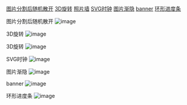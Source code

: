 ﻿[图片分割后随机散开](#separate)
[3D旋转](#3d_rotation)
[照片墙](#photowall)
[SVG时钟](#clock)
[图片渐隐](#desslove)
[banner](#3d_banner)
[环形进度条](#circle_progress)


<a id="separate">图片分割后随机散开</a>
![image](https://github.com/capslocktao/Dynamic_effect/blob/master/show/separate.gif)

<a id="3d_rotation">3D旋转</a>
![image](https://github.com/capslocktao/Dynamic_effect/blob/master/show/3d_rotation.gif)

<a id="photowall">3D旋转</a>
![image](https://github.com/capslocktao/Dynamic_effect/blob/master/show/photowall.gif)

<a id="clock">SVG时钟</a>
![image](https://github.com/capslocktao/Dynamic_effect/blob/master/show/clock.gif)

<a id="desslove">图片渐隐</a>
![image](https://github.com/capslocktao/Dynamic_effect/blob/master/show/desslove.gif)

<a id="3d_banner">banner</a>
![image](https://github.com/capslocktao/Dynamic_effect/blob/master/show/3d_banner.gif)

<a id="circle_progress">环形进度条</a>
![image](https://github.com/capslocktao/Dynamic_effect/blob/master/show/circle_progress.gif)


